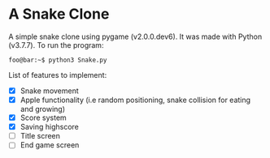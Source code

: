 # A Snake Clone
A simple snake clone using pygame (v2.0.0.dev6). It was made with Python (v3.7.7).  To run the program:
```console
foo@bar:~$ python3 Snake.py
```

List of features to implement:
- [x] Snake movement
- [x] Apple functionality (i.e random positioning, snake collision for eating and growing)
- [x] Score system
- [x] Saving highscore
- [ ] Title screen
- [ ] End game screen
